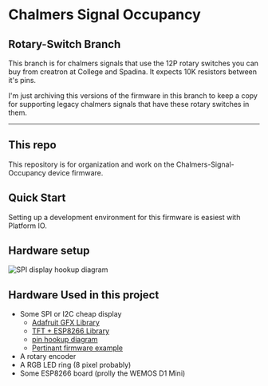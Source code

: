 # Chalmers Signal Occupancy

## Rotary-Switch Branch
This branch is for chalmers signals that use the 12P rotary switches you can buy from creatron at College and Spadina. It expects 10K resistors between it's pins.

I'm just archiving this versions of the firmware in this branch to keep a copy for supporting legacy chalmers signals that have these rotary switches in them.

--- 

## This repo
This repository is for organization and work on the Chalmers-Signal-Occupancy device firmware.

## Quick Start
Setting up a development environment for this firmware is easiest with Platform IO.

## Hardware setup
![SPI display hookup diagram](https://raw.githubusercontent.com/akasoggybunz/Wemos-Mini-D1-with-1.44-TFT-LCD-ST7735-Driver/master/diagram.PNG)

## Hardware Used in this project
+ Some SPI or I2C cheap display
    - [Adafruit GFX Library](https://github.com/adafruit/Adafruit-GFX-Library)
    - [TFT + ESP8266 Library](https://github.com/lewisxhe/TFT_eSPI)
    - [pin hookup diagram](https://github.com/akasoggybunz/Wemos-Mini-D1-with-1.44-TFT-LCD-ST7735-Driver)
    - [Pertinant firmware example](https://github.com/lewisxhe/TFT_eSPI/blob/master/examples/320%20x%20240/weather-station/weather-station.ino)
+ A rotary encoder
+ A RGB LED ring (8 pixel probably)
+ Some ESP8266 board (prolly the WEMOS D1 Mini)

